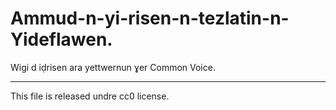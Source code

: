 # Ammud-n-yi-risen-n-tezlatin-n-Yideflawen.
Wigi d iḍrisen ara yettwernun ɣer Common Voice.
___________________________
This file is released undre cc0 license.
